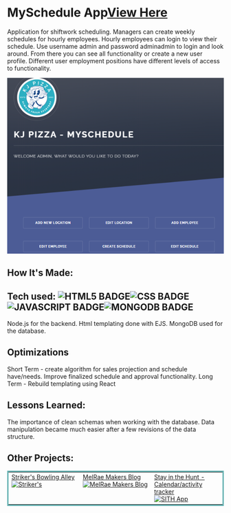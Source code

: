 # MySchedule App<a href="https://web-production-74ed.up.railway.app" target="_blank">View Here</a>
Application for shiftwork scheduling.  Managers can create weekly schedules for hourly employees. Hourly employees can login to view their schedule.  Use username admin and password adminadmin to login and look around. From there you can see all functionality or create a new user profile.  Different user employment positions have different levels of access to functionality.


<a href="https://web-production-74ed.up.railway.app/" target="_blank"><img src="https://github.com/j-mataway/MyScheduler/blob/main/public/images/myscheduless.png?raw=true"/></a>

## How It's Made:

## Tech used: ![HTML5 BADGE](https://img.shields.io/static/v1?label=|&message=HTML5&color=23555f&style=plastic&logo=html5)![CSS BADGE](https://img.shields.io/static/v1?label=|&message=CSS3&color=285f65&style=plastic&logo=css3)![JAVASCRIPT BADGE](https://img.shields.io/static/v1?label=|&message=JAVASCRIPT&color=3c7f5d&style=plastic&logo=javascript)![MONGODB BADGE](https://img.shields.io/static/v1?label=|&message=MONGO-DB&color=cdd148&style=plastic&logo=mongodb)

Node.js for the backend.  Html templating done with EJS.  MongoDB used for the database.    

## Optimizations

Short Term - create algorithm for sales projection and schedule have/needs.  Improve finalized schedule and approval functionality.
Long Term - Rebuild templating using React 
## Lessons Learned:

The importance of clean schemas when working with the database.  Data manipulation became much easier after a few revisions of the data structure.   


## Other Projects:


<table bordercolor="#66b2b2">
  
  <tr>
    <td width="33%"  style="align:center;" valign="top">
<a target="_blank" href="https://j-mataway.github.io/strikers/">Striker's Bowling Alley</a>
        <br />
      <a target="_blank" href="https://j-mataway.github.io/strikers/">
            <img src="https://github.com/j-mataway/strikers/blob/main/images/strikers.gif" width="100%"  alt="Striker's"/>
        </a>
    </td>
    <td width="33%" valign="top">
<a target="_blank" href="https://melraemakers.com/">MelRae Makers Blog</a>
      <br />
        <a target="_blank" href="https://melraemakers.com/">
          <img src="https://github.com/j-mataway/melraeblog/blob/main/MelRaeDesign/images/melraedesign.gif" width="100%" alt="MelRae Makers Blog"/>
        </a>
    </td>
    <td width="33%" valign="top">
<a target="_blank" href="https://sith.up.railway.app/">Stay in the Hunt - Calendar/activity tracker</a>
      <br />
        <a target="_blank" href="https://sith.up.railway.app/">
          <img src=https://github.com/j-mataway/stay-in-the-hunt/blob/main/public/images/ss.png" width="100%" alt="SITH App"/>
        </a>
    </td>
  </tr>
</table>
